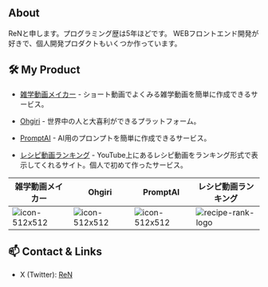 ## About

ReNと申します。プログラミング歴は5年ほどです。
WEBフロントエンド開発が好きで、個人開発プロダクトもいくつか作っています。

## 🛠️ My Product

- [雑学動画メイカー](https://trivideomaker.com) - ショート動画でよくみる雑学動画を簡単に作成できるサービス。

- [Ohgiri](https://oogiriapp.com) - 世界中の人と大喜利ができるプラットフォーム。

- [PromptAI](https://prompt-generator-ai.com) - AI用のプロンプトを簡単に作成できるサービス。

- [レシピ動画ランキング](https://recipe-rank.com) - YouTube上にあるレシピ動画をランキング形式で表示してくれるサイト。個人で初めて作ったサービス。

|雑学動画メイカー|Ohgiri|PromptAI|レシピ動画ランキング|
|-|-|-|-|
|![icon-512x512](https://github.com/user-attachments/assets/22f4ff58-a701-4d2c-b93e-c3d0b92e3ddd)|![icon-512x512](https://github.com/user-attachments/assets/f494c6a1-a447-46da-a570-fffac9fc9db0)|![icon-512x512](https://github.com/user-attachments/assets/7e58e5f6-88c4-408c-b2e3-6857ec5a0530)|![recipe-rank-logo](https://github.com/user-attachments/assets/9a5353cd-475b-482b-9e46-bd84386a1f55)|


## 📫 Contact & Links
- X (Twitter): [ReN](https://x.com/ReN_12_30)
